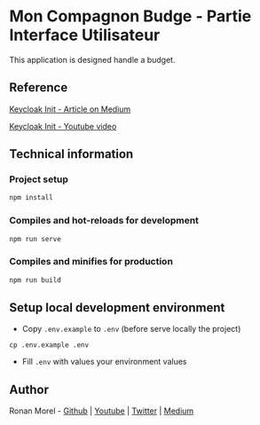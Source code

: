 # Mon Compagnon Budge - Partie Interface Utilisateur

This application is designed handle a budget.

## Reference

[Keycloak Init - Article on Medium](https://medium.com/slickteam/gagner-du-temps-et-d%C3%A9porter-votre-authentification-avec-keycloak-1d4ef8bac387)

[Keycloak Init - Youtube video](https://www.youtube.com/watch?v=ydbYa2biy2I)

## Technical information

### Project setup
```bash
npm install
```

### Compiles and hot-reloads for development
```bash
npm run serve
```

### Compiles and minifies for production
```bash
npm run build
```

## Setup local development environment

- Copy `.env.example` to `.env` (before serve locally the project)

```
cp .env.example .env
```

- Fill `.env` with values your environment values
## Author

Ronan Morel - [Github](https://github.com/ronronan) | [Youtube](https://www.youtube.com/channel/UCu8f_ENFz0hPiwwCocJg2UA) | [Twitter](https://twitter.com/ronronan21) | [Medium](https://medium.com/@ronronan21)
